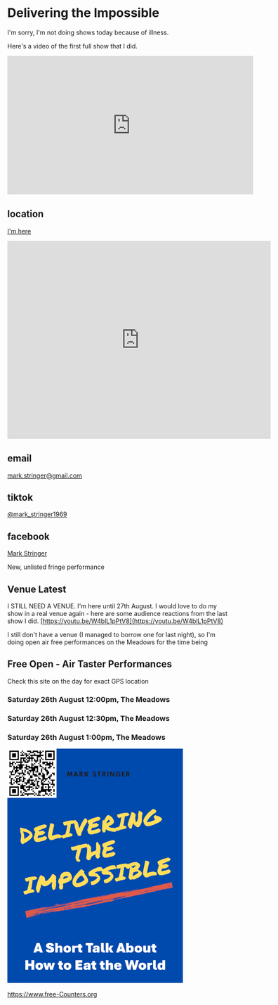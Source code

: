 # Delivering the Impossible

I'm sorry, I'm not doing shows today because of illness.

Here's a video of the first full show that I did.

<iframe width="560" height="315" src="https://www.youtube.com/embed/jEoKQSURzbc?si=-2ZHSw9ybSktzu5r" title="YouTube video player" frameborder="0" allow="accelerometer; autoplay; clipboard-write; encrypted-media; gyroscope; picture-in-picture; web-share" allowfullscreen></iframe>


## location
[I'm here](https://goo.gl/maps/N3XDJCQLympGNWLHA)

<iframe src="https://www.google.com/maps/embed?pb=!1m14!1m8!1m3!1d2234.4405050260075!2d-3.1939908922737144!3d55.94173663747839!3m2!1i1024!2i768!4f13.1!3m3!1m2!1s0x4887c79d3a6f3d81%3A0x34fd2cc960be8580!2sMelville%20Dr%2C%20Edinburgh%20EH9%201ND!5e0!3m2!1sel!2suk!4v1692551909773!5m2!1sel!2suk" width="600" height="450" style="border:0;" allowfullscreen="" loading="lazy" referrerpolicy="no-referrer-when-downgrade"></iframe>

## email
[mark.stringer@gmail.com](mailto:mark.stringer@gmail.com)
## tiktok
[@mark_stringer1969](https://www.tiktok.com/@mark_stringer1969)
## facebook
[Mark Stringer](https://m.facebook.com/the.mark.stringer)

New, unlisted fringe performance

## Venue Latest
I STILL NEED A VENUE. I'm here until 27th August. I would love to do my show in a real venue again - here are some audience reactions from the last show I did. [https://youtu.be/W4blL1pPtV8](https://youtu.be/W4blL1pPtV8)

I still don't have a venue (I managed to borrow one for last night), so I'm doing open air free performances on the Meadows for the time being

## Free Open - Air Taster Performances
Check this site on the day for exact GPS location
### Saturday 26th August 12:00pm, The Meadows
### Saturday 26th August 12:30pm, The Meadows
### Saturday 26th August 1:00pm, The Meadows


<img src="cover.png" alt="HTML5 Icon" width="400">
<br>

 <a href='https://www.free-counters.org/'>https://www.free-Counters.org</a> <script type='text/javascript' src='https://www.freevisitorcounters.com/auth.php?id=e7bbf3132718a9b35a58a29dac7bc8dab49852d0'></script>
<script type="text/javascript" src="https://www.freevisitorcounters.com/en/home/counter/1064077/t/2"></script>

